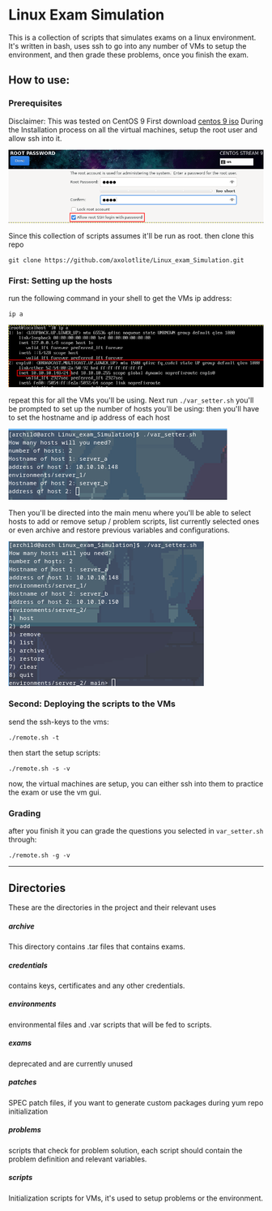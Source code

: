 # Linux Exam Simulation
This is a collection of scripts that simulates exams on a linux environment.
It's written in bash, uses ssh to go into any number of VMs to setup the environment, and then grade these problems, once you finish the exam.
## How to use:
### Prerequisites
Disclaimer: This was tested on CentOS 9
First download [centos 9 iso](https://www.centos.org/download/)
During the Installation process on all the virtual machines, setup the root user and allow ssh into it.

![Root options during redhat iso installation](images/redhat_root.png)

Since this collection of scripts assumes it'll be run as root.
then clone this repo
```
git clone https://github.com/axolotlite/Linux_exam_Simulation.git
```
### First: Setting up the hosts
run the following command in your shell to get the VMs ip address:
```
ip a
```

![Get ip address from within VM](images/get_ip.png)

repeat this for all the VMs you'll be using.
Next run `./var_setter.sh`
you'll be prompted to set up the number of hosts you'll be using:
then you'll have to set the hostname and ip address of each host

![First options in a clean environment without any configured hosts](images/first_host_addition.png)

Then you'll be directed into the main menu where you'll be able to select hosts to add or remove setup / problem scripts, list currently selected ones or even archive and restore previous variables and configurations.

![The simple select UI](images/select_ui.png)

### Second: Deploying the scripts to the VMs
send the ssh-keys to the vms:
```
./remote.sh -t 
```
then start the setup scripts:
```
./remote.sh -s -v
```
now, the virtual machines are setup, you can either ssh into them to practice the exam or use the vm gui.
### Grading
after you finish it you can grade the questions you selected in `var_setter.sh` through:
```
./remote.sh -g -v
```

____

## Directories
These are the directories in the project and their relevant uses
##### archive
This directory contains .tar files that contains exams.
##### credentials
contains keys, certificates and any other credentials.
##### environments
environmental files and .var scripts that will be fed to scripts.
##### exams
deprecated and are currently unused
##### patches
SPEC patch files, if you want to generate custom packages during yum repo initialization
##### problems
scripts that check for problem solution, each script should contain the problem definition and relevant variables.
##### scripts
Initialization scripts for VMs, it's used to setup problems or the environment.
